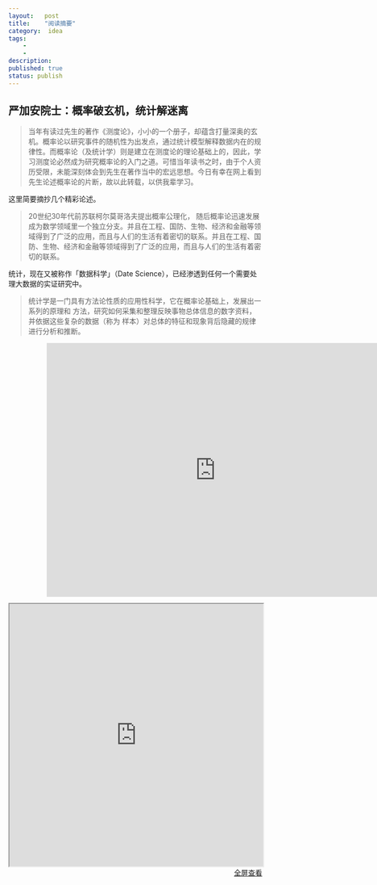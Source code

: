 ```yaml
---
layout:   post
title:    "阅读摘要"
category:  idea
tags:     
    -  
    -   
description: 
published: true
status: publish
---
```

 
## 严加安院士：概率破玄机，统计解迷离
 
> 当年有读过先生的著作《测度论》，小小的一个册子，却蕴含打量深奥的玄机。概率论以研究事件的随机性为出发点，通过统计模型解释数据内在的规律性。而概率论（及统计学）则是建立在测度论的理论基础上的，因此，学习测度论必然成为研究概率论的入门之道。可惜当年读书之时，由于个人资历受限，未能深刻体会到先生在著作当中的宏远思想。今日有幸在网上看到先生论述概率论的片断，故以此转载，以供我辈学习。
 
这里简要摘抄几个精彩论述。
 
> 20世纪30年代前苏联柯尔莫哥洛夫提出概率公理化， 随后概率论迅速发展成为数学领域里一个独立分支。并且在工程、国防、生物、经济和金融等领域得到了广泛的应用，而且与人们的生活有着密切的联系。并且在工程、国防、生物、经济和金融等领域得到了广泛的应用，而且与人们的生活有着密切的联系。
 
统计，现在又被称作「数据科学」（Date Science），已经渗透到任何一个需要处理大数据的实证研究中。
 
> 统计学是一门具有方法论性质的应用性科学，它在概率论基础上，发展出一系列的原理和 方法，研究如何采集和整理反映事物总体信息的数字资料，并依据这些复杂的数据（称为 样本）对总体的特征和现象背后隐藏的规律进行分析和推断。
 
<section style="border: 0px; margin-left: 15%; margin-right: 15%; margin-top: 0px; margin-bottom: 0px; clear: both; font-size: 87.5%; font-family: inherit; text-align: center; text-decoration: inherit; color: inherit; padding: 0px; " class="tn-Powered-by-XIUMI"><section class="tn-Powered-by-XIUMI" style=""><p><iframe class="video_iframe" style="z-index: 1; width: 670px !important; height: 502.5px !important; overflow: hidden; border-width: 0px;" height="502.5" width="670" frameborder="0" data-src="http://v.qq.com/iframe/player.html?vid=n0160f3xnul&amp;width=500&amp;height=375&amp;auto=0" allowfullscreen="" src="http://v.qq.com/iframe/player.html?vid=n0160f3xnul&amp;width=670&amp;height=502.5&amp;auto=0" scrolling="no"></iframe><br></p></section><section style="width: 0px; height: 0px; clear: both;"></section></section>
 
 
<iframe src="http://mp.weixin.qq.com/s?__biz=MzAwMzU4MjQxNg==&mid=209124230&idx=1&sn=fb1f606cba6fff280941d7c8d0957ef3#rd" 
style="width:100%; height:520px;">
</iframe>
 
<p style="margin-top: 0px; text-align:right;">
<a target="_blank" 
href="http://mp.weixin.qq.com/s?__biz=MzAwMzU4MjQxNg==&mid=209124230&idx=1&sn=fb1f606cba6fff280941d7c8d0957ef3#rd">
  全屏查看
</a>
</p>

